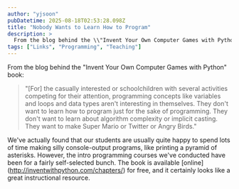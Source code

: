 ```yaml
---
author: "yjsoon"
pubDatetime: 2025-08-18T02:53:28.098Z
title: "Nobody Wants to Learn How to Program"
description: >
  From the blog behind the \\"Invent Your Own Computer Games with Python\\" book: \\"[For] the casually interested or schoolchildren with several activities c...
tags: ["Links", "Programming", "Teaching"]
---
```






From the blog behind the "Invent Your Own Computer Games with Python" book:

> "\[For\] the casually interested or schoolchildren with several activities competing for their attention, programming concepts like variables and loops and data types aren't interesting in themselves. They don't want to learn how to program just for the sake of programming. They don't want to learn about algorithm complexity or implicit casting. They want to make Super Mario or Twitter or Angry Birds."

We've actually found that our students are usually quite happy to spend lots of time making silly console-output programs, like printing a pyramid of asterisks. However, the intro programming courses we've conducted have been for a fairly self-selected bunch. The book is available \[online\](http://inventwithpython.com/chapters/) for free, and it certainly looks like a great instructional resource.